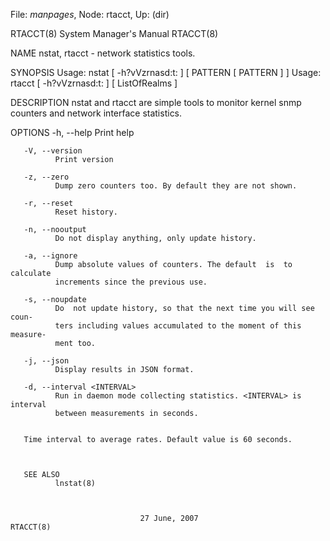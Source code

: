 File: *manpages*,  Node: rtacct,  Up: (dir)

RTACCT(8)                   System Manager's Manual                  RTACCT(8)



NAME
       nstat, rtacct - network statistics tools.


SYNOPSIS
       Usage: nstat [ -h?vVzrnasd:t: ] [ PATTERN [ PATTERN ] ]
       Usage: rtacct [ -h?vVzrnasd:t: ] [ ListOfRealms ]


DESCRIPTION
       nstat  and  rtacct are simple tools to monitor kernel snmp counters and
       network interface statistics.


OPTIONS
       -h, --help Print help

       -V, --version
              Print version

       -z, --zero
              Dump zero counters too. By default they are not shown.

       -r, --reset
              Reset history.

       -n, --nooutput
              Do not display anything, only update history.

       -a, --ignore
              Dump absolute values of counters. The default  is  to  calculate
              increments since the previous use.

       -s, --noupdate
              Do  not update history, so that the next time you will see coun‐
              ters including values accumulated to the moment of this measure‐
              ment too.

       -j, --json
              Display results in JSON format.

       -d, --interval <INTERVAL>
              Run in daemon mode collecting statistics. <INTERVAL> is interval
              between measurements in seconds.


       Time interval to average rates. Default value is 60 seconds.



       SEE ALSO
              lnstat(8)



                                 27 June, 2007                       RTACCT(8)
